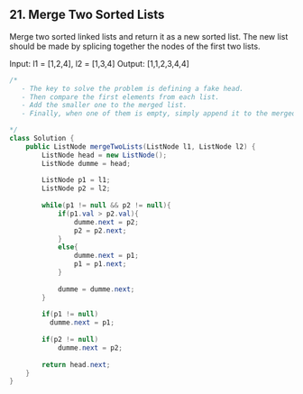 ## 21. Merge Two Sorted Lists
Merge two sorted linked lists and return it as a new sorted list. The new list should be made by splicing together the nodes of the first two lists.

Input: l1 = [1,2,4], l2 = [1,3,4]
Output: [1,1,2,3,4,4]

```Java
/*
   - The key to solve the problem is defining a fake head. 
   - Then compare the first elements from each list. 
   - Add the smaller one to the merged list.
   - Finally, when one of them is empty, simply append it to the merged list, since it is already sorted.

*/
class Solution {
    public ListNode mergeTwoLists(ListNode l1, ListNode l2) {
        ListNode head = new ListNode();
        ListNode dumme = head;
        
        ListNode p1 = l1;
        ListNode p2 = l2;
        
        while(p1 != null && p2 != null){
            if(p1.val > p2.val){
                dumme.next = p2;
                p2 = p2.next;
            }
            else{
                dumme.next = p1;
                p1 = p1.next;
            }
            
            dumme = dumme.next;
        }
        
        if(p1 != null)
          dumme.next = p1;
        
        if(p2 != null)
            dumme.next = p2;
        
        return head.next;
    }
}
```